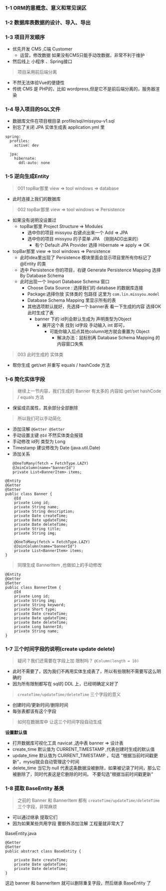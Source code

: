 ### 1-1 ORM的意概念、意义和常见误区

### 1-2 数据库表数据的设计、导入、导出

### 1-3 项目开发顺序

- 优先开发 CMS ,C端 Customer
    - 运营，修改数据 如果没有CMS只能手动改数据，非常不利于维护
- 然后线上 小程序 、Spring接口

> 项目采用前后端分离

- 不然无法体验Vue的便捷性
- 传统 CMS 是 PHP的，比如 wordpress,但是它不是前后端分离的，服务器渲染

### 1-4 导入项目的SQL文件

- 数据库文件在项目根目录 profile/sql/missyou-v1.sql
- 别忘了关闭 JPA 实体生成表 application.yml 里

```
spring:
  profiles:
    active: dev

  jpa:
    hibernate:
      ddl-auto: none

```

### 1-5 逆向生成Entity

> 001 topBar那里 view => tool windows => database

- 此时连接上我们的数据库

> 002 topBar那里 view => tool windows => Persistence 

- 如果没有说明没设置过
    -  topBar那里 Project Structure => Modules
        - 选中你的项目 missyou 右键点出来一个 Add => JPA
        - 选中你的项目 missyou 的子菜单 JPA （刚刚ADD出来的）
            - 有个 Default JPA Provider 选择 Hibernate => apply => OK
- topBar那里 view => tool windows => Persistence
    - 此时idea里出现了  Persistence 模块里面会显示项目里所有你标记了 @Entity 的类
    - 选中 Persistence 你的项目，右键 Generate Persistence Mapping 选择 By Database Schema
    - 此时出现一个 Import Database Schema 窗口
        - Choose Data Source : 选择我们的 database 的数据库连接
        - Package:选择你放 实体类的 包路径 这里为 `com.lin.missyou.model`
        - Database Schema Mapping 里显示所有的表
        - 其他选项默认就好，先选择一个 banner表 看一下生成的内容 选择OK 此时生成了表
            - banner 下的 id列会默认生成为 声明类型为Object
                - 展开这个表 找到 id字段 手动输入 int 即可，
                    - 可能你输入后点其他column地方就会重置为 Object
                        - 解决办法：鼠标别再 Database Schema Mapping 的内容窗口失焦

> 003 此时生成的 实体类

- 帮你生成 get/set 并重写 equals / hashCode 方法


### 1-6 简化实体字段

> 继续上一节内容，我们生成的 Banner 有太多的 内容如 get/set  hashCode / equals 方法

- 保留成员属性，其余部分全部删除 

> 所以我们可以手动简化

- 添加注解 `@Getter @Setter`
- 手动设置主键 `@Id` 不然实体类会报错
- 手动修改 id列 类型为 Long
- Timestamp 建议修改为 Date (java.util.Date)
- 添加关系
    ```
    @OneToMany(fetch = FetchType.LAZY)
    @JoinColumn(name="bannerId")
    private List<BannerItem> items;
    ```

```
@Entity
@Getter
@Setter
public class Banner {
    @Id
    private Long id;
    private String name;
    private String description;
    private Date createTime;
    private Date updateTime;
    private Date deleteTime;
    private String title;
    private String img;

    @OneToMany(fetch = FetchType.LAZY)
    @JoinColumn(name="bannerId")
    private List<BannerItem> items;
}
``` 

> 同理生成 BannerItem ,也做如上的手动修改

```
@Entity
@Getter
@Setter
public class BannerItem {
    @Id
    private Long id;
    private String img;
    private String keyword;
    private Short type;
    private Date createTime;
    private Date updateTime;
    private Date deleteTime;
    private Long bannerId;
    private String name;
}
```
         
### 1-7 三个时间字段的说明(create update delete)

> 疑问？我们还需要在字段上加 限制吗？ `@Column(length = 10)` 

- 此时不需要了，因为我们不再用实体生成表了，所以有些限制不需要写这么明确的
- 因为所有限制都写在 sql的 DDL 上，已经明确定义好了

> `createTime/updateTime/deleteTime` 三个字段的意义

- 创建时间/更新时间/删除时间
- 每张表都该有这个字段

> 如何在数据库中 让这三个时间字段自动生成

**设置默认值**

- 打开数据库可视化工具 navicat ,选中表 banner => 设计表
- create_time 默认值为 CURRENT_TIMESTAMP ,代表创建时生成的默认值
- update_time 默认值为 CURRENT_TIMESTAMP ，勾选 "根据当前时间戳更新"，mysql就会自动管理这个时间
- delete_time 当它为 null 代表这条数据没被删除，如果被记录了时间，那么它被删除了，同时代表这是它删除的时间。 不要勾选"根据当前时间戳更新"

### 1-8 提取 BaseEntity 基类

> 之前的 Banner 和 BannerItem 都有 `createTime/updateTime/deleteTime` 三个字段，非常麻烦

- 可以通过继承 提取它们
- 因为如果某些共用字段 要额外添加注解 工程量就非常大了

BaseEntity.java

```
@Getter
@Setter
public abstract class BaseEntity {

    private Date createTime;
    private Date updateTime;
    private Date deleteTime;
}
```

这边 banner 和 bannerItem 就可以删除重复字段，然后继承 BaseEntity 了


              
        
    